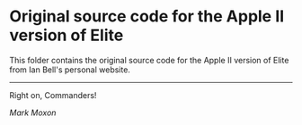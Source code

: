 # Original source code for the Apple II version of Elite

This folder contains the original source code for the Apple II version of Elite from Ian Bell's personal website.

---

Right on, Commanders!

_Mark Moxon_